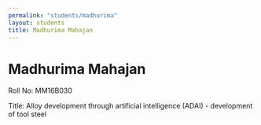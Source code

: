 ```yaml
---
permalink: "students/madhurima"
layout: students
title: Madhurima Mahajan
---
```

# Madhurima Mahajan

Roll No: MM16B030

Title: Alloy development through artificial intelligence (ADAI) - development of tool steel


